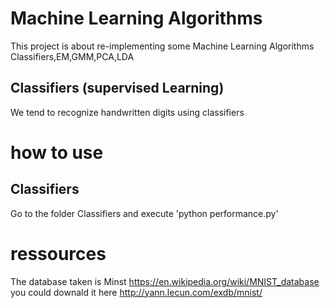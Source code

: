 # Machine Learning Algorithms
This project is about re-implementing some Machine Learning Algorithms
Classifiers,EM,GMM,PCA,LDA

## Classifiers (supervised Learning)
We tend to recognize handwritten digits using classifiers

# how to use
## Classifiers
Go to the folder Classifiers and execute 'python performance.py'
# ressources 
The database taken is Minst https://en.wikipedia.org/wiki/MNIST_database you could downald it here http://yann.lecun.com/exdb/mnist/
